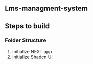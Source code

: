 ## Lms-managment-system

## Steps to build

### Folder Structure

1. initialize NEXT app
2. initialize Shadcn Ui
